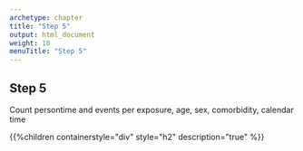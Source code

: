 ```yaml
---
archetype: chapter
title: "Step 5"
output: html_document
weight: 10
menuTitle: "Step 5"
---
```


## Step 5

Count persontime and events per exposure, age, sex, comorbidity, calendar time

{{%children containerstyle="div" style="h2" description="true" %}}

